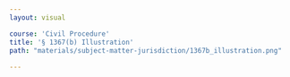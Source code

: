 ```yaml
---
layout: visual

course: 'Civil Procedure'
title: '§ 1367(b) Illustration'
path: "materials/subject-matter-jurisdiction/1367b_illustration.png"
  
---
```

